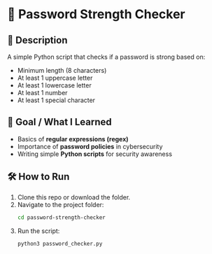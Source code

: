 # 🔐 Password Strength Checker

## 📖 Description
A simple Python script that checks if a password is strong based on:
- Minimum length (8 characters)
- At least 1 uppercase letter
- At least 1 lowercase letter
- At least 1 number
- At least 1 special character

## 🎯 Goal / What I Learned
- Basics of **regular expressions (regex)**
- Importance of **password policies** in cybersecurity
- Writing simple **Python scripts** for security awareness

## 🛠️ How to Run
1. Clone this repo or download the folder.
2. Navigate to the project folder:
   ```bash
   cd password-strength-checker
3. Run the script:
   ```bash
   python3 password_checker.py
   
